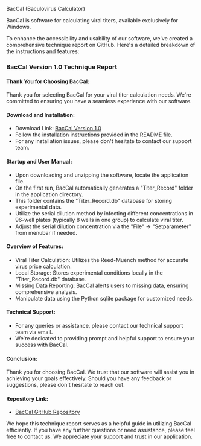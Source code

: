 BacCal (Baculovirus Calculator)

BacCal is software for calculating viral titers, available exclusively for Windows.

To enhance the accessibility and usability of our software, we've created a comprehensive technique report on GitHub. Here's a detailed breakdown of the instructions and features:

### BacCal Version 1.0 Technique Report

#### Thank You for Choosing BacCal:

Thank you for selecting BacCal for your viral titer calculation needs. We're committed to ensuring you have a seamless experience with our software.

#### Download and Installation:

- Download Link: [BacCal Version 1.0](https://github.com/Chiskuare/BacCalculator/tree/main/BacCal_Version1.0/portable_download/portablefile.zip)
- Follow the installation instructions provided in the README file.
- For any installation issues, please don't hesitate to contact our support team.

#### Startup and User Manual:

- Upon downloading and unzipping the software, locate the application file.
- On the first run, BacCal automatically generates a "Titer_Record" folder in the application directory.
- This folder contains the "Titer_Record.db" database for storing experimental data.
- Utilize the serial dilution method by infecting different concentrations in 96-well plates (typically 8 wells in one group) to calculate viral titer.
- Adjust the serial dilution concentration via the "File" -> "Setparameter" from menubar if needed.

#### Overview of Features:

- Viral Titer Calculation: Utilizes the Reed-Muench method for accurate virus price calculation.
- Local Storage: Stores experimental conditions locally in the "Titer_Record.db" database.
- Missing Data Reporting: BacCal alerts users to missing data, ensuring comprehensive analysis.
- Manipulate data using the Python sqlite package for customized needs.

#### Technical Support:

- For any queries or assistance, please contact our technical support team via email.
- We're dedicated to providing prompt and helpful support to ensure your success with BacCal.

#### Conclusion:

Thank you for choosing BacCal. We trust that our software will assist you in achieving your goals effectively. Should you have any feedback or suggestions, please don't hesitate to reach out.

#### Repository Link:

- [BacCal GitHub Repository](https://github.com/Chiskuare/BacCalculator)

We hope this technique report serves as a helpful guide in utilizing BacCal efficiently. If you have any further questions or need assistance, please feel free to contact us. We appreciate your support and trust in our application.
